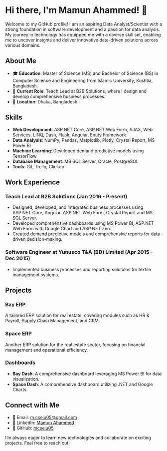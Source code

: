 # Hi there, I'm Mamun Ahammed! 👋

Welcome to my GitHub profile! I am an aspiring Data Analyst/Scientist with a strong foundation in software development and a passion for data analysis. My journey in technology has equipped me with a diverse skill set, enabling me to uncover insights and deliver innovative data-driven solutions across various domains.

## About Me

- 🎓 **Education**: Master of Science (MS) and Bachelor of Science (BS) in Computer Science and Engineering from Islamic University, Kushtia, Bangladesh.
- 💼 **Current Role**: Teach Lead at B2B Solutions, where I design and develop comprehensive business processes.
- 📍  **Location**: Dhaka, Bangladesh.

## Skills

- **Web Development**: ASP.NET Core, ASP.NET Web Form, AJAX, Web Services, LINQ, Dash, Flask, Angular, Entity Framework
- **Data Analysis**: NumPy, Pandas, Matplotlib, Plotly, Crystal Report, MS Power BI
- **Machine Learning**: Developed demand predictive models using TensorFlow
- **Database Management**: MS SQL Server, Oracle, PostgreSQL
- **Tools**: Git, Trello, Clickup

## Work Experience

### Teach Lead at B2B Solutions (Jan 2016 - Present)
- Designed, developed, and integrated business processes using ASP.NET Core, Angular, ASP.NET Web Form, Crystal Report and MS SQL Server.
- Developed comprehensive dashboards using MS Power BI, ASP.NET Web Form with Google Chart and ASP.NET Zero.
- Created demand predictive models and comprehensive reports for data-driven decision-making.

### Software Engineer at Yunusco T&A (BD) Limited (Apr 2015 - Dec 2015)
- Implemented business processes and reporting solutions for textile management systems.

## Projects

### Bay ERP
A tailored ERP solution for real estate, covering modules such as HR & Payroll, Supply Chain Management, and CRM.

### Space ERP
Another ERP solution for the real estate sector, focusing on financial management and operational efficiency.

### Dashboards
- **Bay Dash**: A comprehensive dashboard leveraging MS Power BI for data visualization.
- **Space Dash**: A comprehensive dashboard utilizing .NET and Google Charts.

## Connect with Me

- 📧 Email: [m.cseiu05@gmail.com](mailto:m.cseiu05@gmail.com)
- 📜 LinkedIn: [Mamun Ahammed](https://www.linkedin.com/in/mamun-ahammed-32b0b9b9/m_cseiu)
- 📁 GitHub: [mcseiu05](https://github.com/mcseiu05)

I’m always eager to learn new technologies and collaborate on exciting projects. Feel free to reach out!
